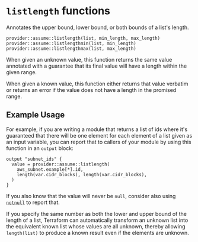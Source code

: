 # `listlength` functions

Annotates the upper bound, lower bound, or both bounds of a list's length.

```hcl
provider::assume::listlength(list, min_length, max_length)
provider::assume::listlengthmin(list, min_length)
provider::assume::listlengthmax(list, max_length)
```

When given an unknown value, this function returns the same value annotated
with a guarantee that its final value will have a length within the given
range.

When given a known value, this function either returns that value verbatim
or returns an error if the value does not have a length in the promised range.

## Example Usage

For example, if you are writing a module that returns a list of ids where
it's guaranteed that there will be one element for each element of a list
given as an input variable, you can report that to callers of your module by
using this function in an `output` block:

```hcl
output "subnet_ids" {
  value = provider::assume::listlength(
    aws_subnet.example[*].id,
    length(var.cidr_blocks), length(var.cidr_blocks),
  )
}
```

If you also know that the value will never be `null`, consider also using
[`notnull`](./notnull.md) to report that.

If you specify the same number as both the lower and upper bound of the
length of a list, Terraform can automatically transform an unknown list into
the equivalent known list whose values are all unknown, thereby allowing
`length(list)` to produce a known result even if the elements are unknown.
